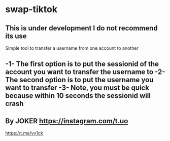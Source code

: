 # swap-tiktok
This is under development I do not recommend its use
-
Simple tool to transfer a username from one account to another

-1- The first option is to put the sessionid of the account you want to transfer the username to
-2- The second option is to put the username you want to transfer 
-3- Note, you must be quick because within 10 seconds the sessionid will crash
-
By JOKER https://instagram.com/t.uo
-
https://t.me/vv1ck
